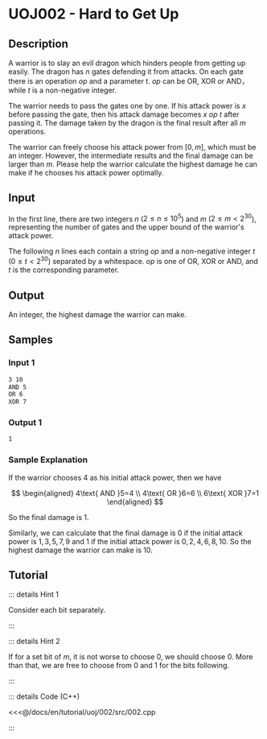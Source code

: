 # UOJ002 - Hard to Get Up

## Description

A warrior is to slay an evil dragon which hinders people from getting up easily. The dragon has $n$ gates defending it from attacks. On each gate there is an operation $op$ and a parameter $t$. $op$ can be $\text{OR}$, $\text{XOR}$ or $\text{AND}$，while $t$ is a non-negative integer. 

The warrior needs to pass the gates one by one. If his attack power is $x$ before passing the gate, then his attack damage becomes $x\ op\ t$ after passing it. The damage taken by the dragon is the final result after all $m$ operations.

The warrior can freely choose his attack power from $[0,m]$, which must be an integer. However, the intermediate results and the final damage can be larger than $m$. Please help the warrior calculate the highest damage he can make if he chooses his attack power optimally.

## Input

In the first line, there are two integers $n$ ($2\leq n\leq10^5$) and $m$ ($2\leq m<2^{30}$), representing the number of gates and the upper bound of the warrior's attack power.

The following $n$ lines each contain a string $op$ and a non-negative integer $t$ ($0\leq t<2^{30}$) separated by a whitespace. $op$ is one of $\text{OR}$, $\text{XOR}$ or $\text{AND}$, and $t$ is the corresponding parameter.

## Output

An integer, the highest damage the warrior can make.

## Samples

### Input 1

```txt
3 10
AND 5
OR 6
XOR 7
```

### Output 1

```txt
1
```

### Sample Explanation

If the warrior chooses $4$ as his initial attack power, then we have 

$$
\begin{aligned}
4\text{ AND }5=4 \\
4\text{ OR }6=6 \\
6\text{ XOR }7=1
\end{aligned}
$$

So the final damage is $1$.

Similarly, we can calculate that the final damage is $0$ if the initial attack power is $1,3,5,7,9$ and $1$ if the initial attack power is $0,2,4,6,8,10$. So the highest damage the warrior can make is $10$.

## Tutorial

::: details Hint 1

Consider each bit separately.

:::

::: details Hint 2

If for a set bit of $m$, it is not worse to choose $0$, we should choose $0$. More than that, we are free to choose from $0$ and $1$ for the bits following. 

:::

::: details Code (C++)

<<<@/docs/en/tutorial/uoj/002/src/002.cpp

:::

<Utterances />
